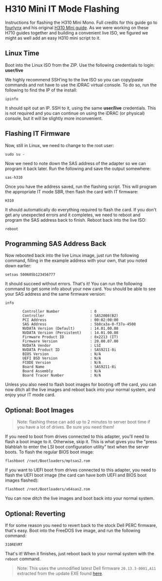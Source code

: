 # H310 Mini IT Mode Flashing
Instructions for flashing the H310 Mini Mono. Full credits for this guide go to [fourlynx](mailto:fourlynx@phoxden.net) and his original [H310 Mini guide](https://doku.phoxden.net/pages/viewpage.action?pageId=7208964). As we were working on these H710 guides together and building a convenient live ISO, we figured we might as well add an easy H310 mini script to it.

## Linux Time
Boot into the Linux ISO from the ZIP. Use the following credentials to login: **user/live**  

We highly recommend SSH'ing to the live ISO so you can copy/paste commands and not have to use the iDRAC virtual console. To do so, run the following to find the IP of the install:
```
ipinfo
```
It should spit out an IP. SSH to it, using the same **user/live** credentials. This is not required and you can continue on using the iDRAC (or physical) console, but it will be slightly more inconvenient. 

## Flashing IT Firmware
Now, still in Linux, we need to change to the root user:
```
sudo su -
```
Now we need to note down the SAS address of the adapter so we can program it back later. Run the following and save the output somewhere:
```
sas-h310
```
Once you have the address saved, run the flashing script. This will program the appropriate IT mode SBR, then flash the card with IT firmware:

```
H310
```
It should automatically do everything required to flash the card. If you don't get any unexpected errors and it completes, we need to reboot and program the SAS address back to finish. Reboot back into the live ISO:
```
reboot
```

## Programming SAS Address Back

Now rebooted back into the live Linux image, just run the following command, filling in the example address with your own, that you noted down earlier:
```
setsas 500605b123456777
```
It should succeed without errors. That's it! You can run the following command to get some info about your new card. You should be able to see your SAS address and the same firmware version:
```
info
```

```
        Controller Number              : 0
        Controller                     : SAS2008(B2)
        PCI Address                    : 00:02:00:00
        SAS Address                    : 5b8ca3a-0-f37a-4500
        NVDATA Version (Default)       : 14.01.00.08
        NVDATA Version (Persistent)    : 14.01.00.08
        Firmware Product ID            : 0x2213 (IT)
        Firmware Version               : 20.00.07.00
        NVDATA Vendor                  : LSI
        NVDATA Product ID              : SAS9211-8i
        BIOS Version                   : N/A
        UEFI BSD Version               : N/A
        FCODE Version                  : N/A
        Board Name                     : SAS9211-8i
        Board Assembly                 : N/A
        Board Tracer Number            : N/A

```
Unless you also need to flash boot images for booting off the card, you can now ditch all the live images and reboot back into your normal system, and enjoy your IT mode card. 

## Optional: Boot Images
>Note: flashing these can add up to 2 minutes to server boot time if you have a lot of drives. Be sure you need them!  

If you need to boot from drives connected to this adapter, you'll need to flash a boot image to it. Otherwise, skip it. This is what gives you the "press blahblah to enter the LSI boot configuration utility" text when the server boots. To flash the regular BIOS boot image:
```
flashboot /root/Bootloaders/mptsas2.rom
```
If you want to UEFI boot from drives connected to this adapter, you need to flash the UEFI boot image (the card can have both UEFI and BIOS boot images flashed):
```
flashboot /root/Bootloaders/x64sas2.rom
```
You can now ditch the live images and boot back into your normal system.

## Optional: Reverting
If for some reason you need to revert back to the stock Dell PERC firmware, that's easy. Boot into the FreeDOS live image, and run the following command:
```
310REVRT
```
That's it! When it finishes, just reboot back to your normal system with the `reboot` command.
>Note: This uses the unmodified latest Dell firmware `20.13.3-0001,A11` extracted from the update EXE found [here](https://www.dell.com/support/home/us/en/04/drivers/driversdetails?driverid=yp0nf&oscode=ws8r2&productcode=poweredge-r720).